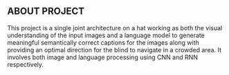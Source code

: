 ## ABOUT PROJECT

This project is a single joint architecture on a hat working as both the visual understanding of the input images and a language model to generate meaningful semantically correct captions for the images along with providing an optimal direction for the blind to navigate in a crowded area. 
It involves both image and language processing using CNN and RNN respectively.
